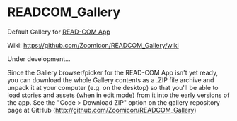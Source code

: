 # READCOM_Gallery
Default Gallery for [READ-COM App](https://github.com/Zoomicon/READCOM_App)

Wiki: https://github.com/Zoomicon/READCOM_Gallery/wiki



Under development...



Since the Gallery browser/picker for the READ-COM App isn't yet ready, you can download the whole Gallery contents as a .ZIP file archive and unpack it at your computer (e.g. on the desktop) so that you'll be able to load stories and assets (when in edit mode) from it into the early versions of the app. See the "Code > Download ZIP" option on the gallery repository page at GitHub (http://github.com/Zoomicon/READCOM_Gallery)